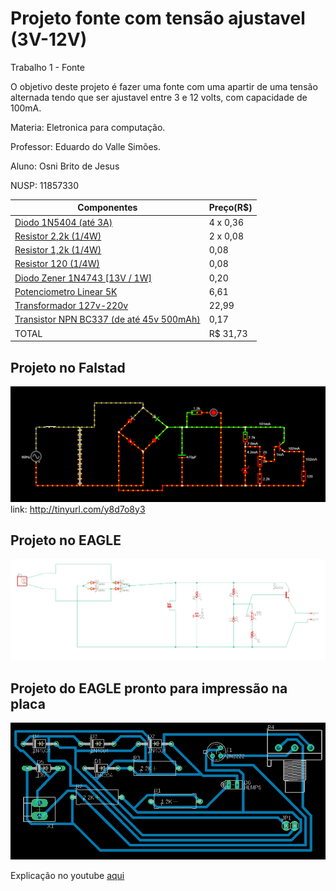 # Projeto fonte com tensão ajustavel (3V-12V)
Trabalho 1 - Fonte

O objetivo deste projeto é fazer uma fonte com uma apartir de uma tensão alternada tendo que ser ajustavel entre 3 e 12 volts, com capacidade de 100mA.

Materia: Eletronica para computação.

Professor: Eduardo do Valle Simões.

Aluno: Osni Brito de Jesus 

NUSP: 11857330


| Componentes  |  Preço(R$)  |
| ------------------- | ------------------- |
|  [Diodo 1N5404 (até 3A)](https://www.baudaeletronica.com.br/diodo-1n5404.html) |  4 x 0,36 |
|  [Resistor 2,2k (1/4W)](https://www.baudaeletronica.com.br/resistor-2k2-5-1-4w.html) |  2 x 0,08 |
|  [Resistor 1,2k (1/4W)](https://www.baudaeletronica.com.br/resistor-1k2-5-1-4w.html) |  0,08 |
|  [Resistor 120 (1/4W)](https://www.baudaeletronica.com.br/resistor-1k2-5-1-4w.html) |  0,08 |
|  [Diodo Zener 1N4743 [13V / 1W]](https://www.baudaeletronica.com.br/diodo-zener-1n4743-13v-1w.html) |  0,20 |
|  [Potenciometro Linear 5K](https://www.americanas.com.br/produto/1486223377?sellerid=16569609000116&epar=%7Bifpla:%7B_epar%7D%7D%7Bifdyn:%7B_epar%7D%7D%7Bifdbm:ds_at_ov_db_acom$%7BCAMPAIGN_ID%7D%7D&opn=YSMESP&WT.srch=1) |  6,61 |
|  [Transformador 127v-220v](https://produto.mercadolivre.com.br/MLB-989883391-transformador-trafo-1212v-200ma-bivolt-eletronica-eletrica-_JM?quantity=1#position=1&type=item&tracking_id=9abf8c61-6492-4e02-bb1d-d1a22f9b055d) |  22,99 |
|   [Transistor NPN BC337 (de até 45v 500mAh)](https://www.baudaeletronica.com.br/transistor-npn-bc337.html)   |   0,17   |
| TOTAL |  R$ 31,73  |

## Projeto no Falstad
 ![](circuito-falstad.png)
 link: http://tinyurl.com/y8d7o8y3
 
## Projeto no EAGLE
 ![](circuito-eagle.png)
 
## Projeto do EAGLE pronto para impressão na placa
 ![](circuito-PCB.png)
 
 Explicação no youtube [aqui](https://youtu.be/MTpg-hGCXsI)
